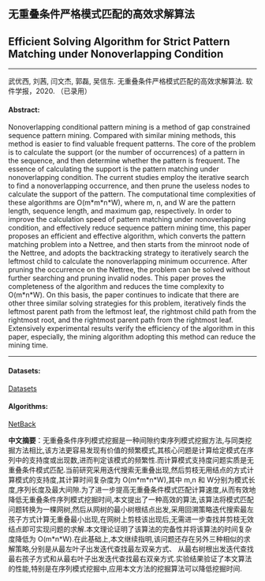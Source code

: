 ## 无重叠条件严格模式匹配的高效求解算法
## Efficient Solving Algorithm for Strict Pattern Matching under Nonoverlapping Condition
***

武优西, 刘茜, 闫文杰, 郭磊, 吴信东. 无重叠条件严格模式匹配的高效求解算法. 软件学报，2020. （已录用）

#### Abstract:

Nonoverlapping conditional pattern mining is a method of gap constrained sequence pattern mining. Compared with similar mining methods, this method is easier to find valuable frequent patterns. The core of the problem is to calculate the support (or the number of occurrences) of a pattern in the sequence, and then determine whether the pattern is frequent. The essence of calculating the support is the pattern matching under nonoverlapping condition. The current studies employ the iterative search to find a nonoverlapping occurrence, and then prune the useless nodes to calculate the support of the pattern. The computational time complexities of these algorithms are O(m\*m\*n\*W), where m, n, and W are the pattern length, sequence length, and maximum gap, respectively. In order to improve the calculation speed of pattern matching under nonoverlapping condition, and effectively reduce sequence pattern mining time, this paper proposes an efficient and effective algorithm, which converts the pattern matching problem into a Nettree, and then starts from the minroot node of the Nettree, and adopts the backtracking strategy to iteratively search the leftmost child to calculate the nonoverlapping minimum occurrence. After pruning the occurrence on the Nettree, the problem can be solved without further searching and pruning invalid nodes. This paper proves the completeness of the algorithm and reduces the time complexity to O(m\*n\*W). On this basis, the paper continues to indicate that there are other three similar solving strategies for this problem, iteratively finds the leftmost parent path from the leftmost leaf, the rightmost child path from the rightmost root, and the rightmost parent path from the rightmost leaf. Extensively experimental results verify the efficiency of the algorithm in this paper, especially, the mining algorithm adopting this method can reduce the mining time.

---

#### Datasets:
[Datasets](https://github.com/wuc567/Pattern-Matching/blob/master/NetBack/datasets.rar)

#### Algorithms:

[NetBack](https://github.com/wuc567/Pattern-Matching/blob/master/NetBack/NetBack.rar)

**中文摘要**：无重叠条件序列模式挖掘是一种间隙约束序列模式挖掘方法,与同类挖掘方法相比,该方法更容易发现有价值的频繁模式,其核心问题是计算给定模式在序列中的支持度或出现数,进而判定该模式的频繁性.而计算模式支持度问题实质是无重叠条件模式匹配.当前研究采用迭代搜索无重叠出现,然后剪枝无用结点的方式计算模式的支持度,其计算时间复杂度为 O(m\*m\*n\*W),其中 m,n 和 W分别为模式长度,序列长度及最大间隙.为了进一步提高无重叠条件模式匹配计算速度,从而有效地降低无重叠条件序列模式挖掘时间,本文提出了一种高效的算法,该算法将模式匹配问题转换为一棵网树,然后从网树的最小树根结点出发,采用回溯策略迭代搜索最左孩子方式计算无重叠最小出现,在网树上剪枝该出现后,无需进一步查找并剪枝无效结点即可实现问题的求解.本文理论证明了该算法的完备性并将该算法的时间复杂度降低为 O(m\*n\*W).在此基础上,本文继续指明,该问题还存在另外三种相似的求解策略,分别是从最左叶子出发迭代查找最左双亲方式、 从最右树根出发迭代查找最右孩子方式和从最右叶子出发迭代查找最右双亲方式.实验结果验证了本文算法的性能,特别是在序列模式挖掘中,应用本文方法的挖掘算法可以降低挖掘时间.
